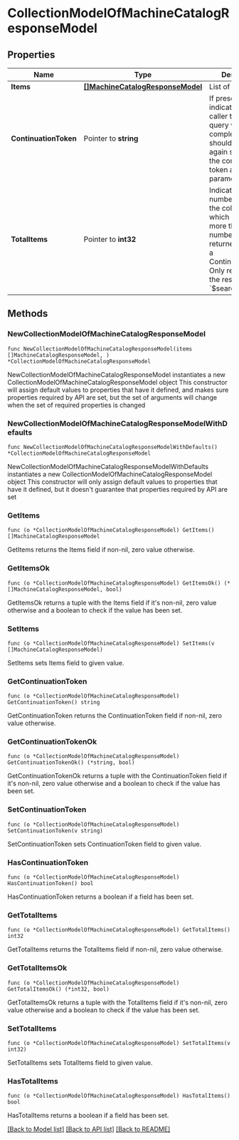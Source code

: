 # CollectionModelOfMachineCatalogResponseModel

## Properties

Name | Type | Description | Notes
------------ | ------------- | ------------- | -------------
**Items** | [**[]MachineCatalogResponseModel**](MachineCatalogResponseModel.md) | List of items. | 
**ContinuationToken** | Pointer to **string** | If present, indicates to the caller that the query was not complete, and they should call the API again specifying the continuation token as a query parameter. | [optional] 
**TotalItems** | Pointer to **int32** | Indicates the total number of items in the collection, which may be more than the number of Items returned, if there is a ContinuationToken.  Only returned in the response to &#x60;$search&#x60; APIs. | [optional] 

## Methods

### NewCollectionModelOfMachineCatalogResponseModel

`func NewCollectionModelOfMachineCatalogResponseModel(items []MachineCatalogResponseModel, ) *CollectionModelOfMachineCatalogResponseModel`

NewCollectionModelOfMachineCatalogResponseModel instantiates a new CollectionModelOfMachineCatalogResponseModel object
This constructor will assign default values to properties that have it defined,
and makes sure properties required by API are set, but the set of arguments
will change when the set of required properties is changed

### NewCollectionModelOfMachineCatalogResponseModelWithDefaults

`func NewCollectionModelOfMachineCatalogResponseModelWithDefaults() *CollectionModelOfMachineCatalogResponseModel`

NewCollectionModelOfMachineCatalogResponseModelWithDefaults instantiates a new CollectionModelOfMachineCatalogResponseModel object
This constructor will only assign default values to properties that have it defined,
but it doesn't guarantee that properties required by API are set

### GetItems

`func (o *CollectionModelOfMachineCatalogResponseModel) GetItems() []MachineCatalogResponseModel`

GetItems returns the Items field if non-nil, zero value otherwise.

### GetItemsOk

`func (o *CollectionModelOfMachineCatalogResponseModel) GetItemsOk() (*[]MachineCatalogResponseModel, bool)`

GetItemsOk returns a tuple with the Items field if it's non-nil, zero value otherwise
and a boolean to check if the value has been set.

### SetItems

`func (o *CollectionModelOfMachineCatalogResponseModel) SetItems(v []MachineCatalogResponseModel)`

SetItems sets Items field to given value.


### GetContinuationToken

`func (o *CollectionModelOfMachineCatalogResponseModel) GetContinuationToken() string`

GetContinuationToken returns the ContinuationToken field if non-nil, zero value otherwise.

### GetContinuationTokenOk

`func (o *CollectionModelOfMachineCatalogResponseModel) GetContinuationTokenOk() (*string, bool)`

GetContinuationTokenOk returns a tuple with the ContinuationToken field if it's non-nil, zero value otherwise
and a boolean to check if the value has been set.

### SetContinuationToken

`func (o *CollectionModelOfMachineCatalogResponseModel) SetContinuationToken(v string)`

SetContinuationToken sets ContinuationToken field to given value.

### HasContinuationToken

`func (o *CollectionModelOfMachineCatalogResponseModel) HasContinuationToken() bool`

HasContinuationToken returns a boolean if a field has been set.

### GetTotalItems

`func (o *CollectionModelOfMachineCatalogResponseModel) GetTotalItems() int32`

GetTotalItems returns the TotalItems field if non-nil, zero value otherwise.

### GetTotalItemsOk

`func (o *CollectionModelOfMachineCatalogResponseModel) GetTotalItemsOk() (*int32, bool)`

GetTotalItemsOk returns a tuple with the TotalItems field if it's non-nil, zero value otherwise
and a boolean to check if the value has been set.

### SetTotalItems

`func (o *CollectionModelOfMachineCatalogResponseModel) SetTotalItems(v int32)`

SetTotalItems sets TotalItems field to given value.

### HasTotalItems

`func (o *CollectionModelOfMachineCatalogResponseModel) HasTotalItems() bool`

HasTotalItems returns a boolean if a field has been set.


[[Back to Model list]](../README.md#documentation-for-models) [[Back to API list]](../README.md#documentation-for-api-endpoints) [[Back to README]](../README.md)


